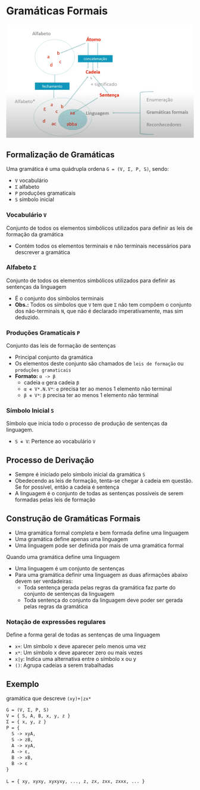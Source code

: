 # Gramáticas Formais

![Esquema](./esquema.png)

## Formalização de Gramáticas

Uma gramática é uma quádrupla ordena `G = (V, Σ, P, S)`, sendo:

- `V` vocabulário
- `Σ` alfabeto
- `P` produções gramaticais
- `S` símbolo inicial

### Vocabulário `V`

Conjunto de todos os elementos simbólicos utilizados para definir as leis de formação da gramática

- Contém todos os elementos terminais e não terminais necessários para descrever a gramática

### Alfabeto `Σ`

Conjunto de todos os elementos simbólicos utilizados para definir as sentenças da linguagem

- É o conjunto dos símbolos terminais
- **Obs.:** Todos os símbolos que `V` tem que `Σ` não tem compõem o conjunto dos não-terminais `N`, que não é declarado imperativamente, mas sim deduzido.

### Produções Gramaticais `P`

Conjunto das leis de formação de sentenças

- Principal conjunto da gramática
- Os elementos deste conjunto são chamados de `leis de formação` ou `produções gramaticais`
- **Formato:** `α -> β`
  - cadeia `α` gera cadeia `β`
  - `α ∊ V*.N.V*`: `α` precisa ter ao menos 1 elemento não terminal
  - `β ∊ V*`: `β` precisa ter ao menos 1 elemento não terminal

### Símbolo Inicial `S`

Símbolo que inicia todo o processo de produção de sentenças da linguagem.
- `S ∊ V`: Pertence ao vocabulário `V`

## Processo de Derivação

- Sempre é iniciado pelo símbolo inicial da gramática `S`
- Obedecendo as leis de formação, tenta-se chegar à cadeia em questão. Se for possível, então a cadeia é sentença
- A linguagem é o conjunto de todas as sentenças possíveis de serem formadas pelas leis de formação

## Construção de Gramáticas Formais

- Uma gramática formal completa e bem formada define uma linguagem
- Uma gramática define apenas uma linguagem
- Uma linguagem pode ser definida por mais de uma gramática formal

Quando uma gramática define uma linguagem

- Uma linguagem é um conjunto de sentenças
- Para uma gramática definir uma linguagem as duas afirmações abaixo devem ser verdadeiras:
  - Toda sentença gerada pelas regras da gramática faz parte do conjunto de sentenças da linguagem
  - Toda sentença do conjunto da linguagem deve poder ser gerada pelas regras da gramática

### Notação de expressões regulares

Define a forma geral de todas as sentenças de uma linguagem

- `x+`: Um símbolo x deve aparecer pelo menos uma vez
- `x*`: Um símbolo x deve aparecer zero ou mais vezes
- `x|y`: Indica uma alternativa entre o símbolo x ou y
- `()`: Agrupa cadeias a serem trabalhadas 

## Exemplo

gramática que descreve `(xy)+|zx*`
```
G = (V, Σ, P, S)
V = { S, A, B, x, y, z }
Σ = { x, y, z }
P = {
  S -> xyA,
  S -> zB,
  A -> xyA,
  A -> ε,
  B -> xB,
  B -> ε
}

L = { xy, xyxy, xyxyxy, ..., z, zx, zxx, zxxx, ... }
```